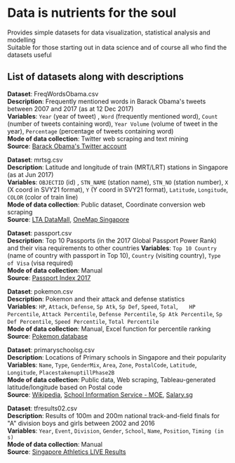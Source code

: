 # Data is nutrients for the soul

Provides simple datasets for data visualization, statistical analysis and modelling  
Suitable for those starting out in data science and of course all who find the datasets useful   

List of datasets along with descriptions
---

**Dataset**: FreqWordsObama.csv  
**Description**: Frequently mentioned words in Barack Obama's tweets between 2007 and 2017 (as at 12 Dec 2017)  
**Variables**: `Year` (year of tweet) , `Word` (frequently mentioned word), `Count` (number of tweets containing word), `Year Volume` (volume of tweet in the year), `Percentage` (percentage of tweets containing word)      
**Mode of data collection**: Twitter web scraping and text mining  
**Source**: [Barack Obama's Twitter account](https://twitter.com/barackobama)    

**Dataset**: mrtsg.csv  
**Description**: Latitude and longitude of train (MRT/LRT) stations in Singapore (as at Jun 2017)  
**Variables**: `OBJECTID` (id) , `STN_NAME` (station name), `STN_NO` (station number), `X` (X coord in SVY21 format), `Y` (Y coord in SVY21 format), `Latitude`, `Longitude`, `COLOR` (color of train line)    
**Mode of data collection**: Public dataset, Coordinate conversion web scraping  
**Source**: [LTA DataMall](https://www.mytransport.sg/content/mytransport/home/dataMall.html), [OneMap Singapore](https://docs.onemap.sg/#3414-svy21-to-3857)  

**Dataset**: passport.csv  
**Description**: Top 10 Passports (in the 2017 Global Passport Power Rank) and their visa requirements to other countries 
**Variables**: `Top 10 Country` (name of country with passport in Top 10), `Country` (visiting country), `Type of Visa` (visa required)  
**Mode of data collection**: Manual  
**Source**: [Passport Index 2017](https://www.passportindex.org/comparebyPassport.php)

**Dataset**: pokemon.csv  
**Description**: Pokemon and their attack and defense statistics  
**Variables**: `HP`, `Attack`, `Defense`, `Sp Atk`, `Sp Def`, `Speed`, `Total`, `	HP Percentile`, `Attack Percentile`,  `Defense Percentile`, `Sp Atk Percentile`, `Sp Def Percentile`, `Speed Percentile`, `Total Percentile`  
**Mode of data collection**: Manual, Excel function for percentile ranking  
**Source**: [Pokemon database](https://pokemondb.net/pokedex/all)  

**Dataset**: primaryschoolsg.csv  
**Description**: Locations of Primary schools in Singapore and their popularity  
**Variables**: `Name`, `Type`, `GenderMix`, `Area`, `Zone`, `PostalCode`, `Latitude`, `Longitude`, `PlacestakenuptillPhase2B`  
**Mode of data collection**: Public data, Web scraping, Tableau-generated latitude/longitude based on Postal code  
**Source**: [Wikipedia](https://en.wikipedia.org/wiki/Primary_schools_in_Singapore), [School Information Service - MOE](http://sis.moe.gov.sg/SchoolDirectory.aspx), [Salary.sg](http://www.salary.sg/2017/best-primary-schools-2017/)  

**Dataset**: tfresults02.csv  
**Description**: Results of 100m and 200m national track-and-field finals for "A" division boys and girls between 2002 and 2016    
**Variables**: `Year`, `Event`, `Division`, `Gender`, `School`, `Name`, `Position`, `Timing (in s)`  
**Mode of data collection**: Manual  
**Source**: [Singapore Athletics LIVE Results](https://tnf.sg/)  

